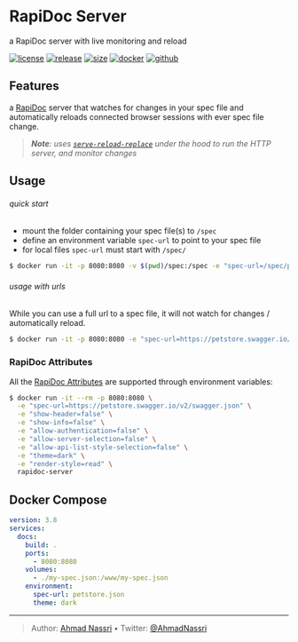# RapiDoc Server

a RapiDoc server with live monitoring and reload

[![license][license-img]][license-url]
[![release][release-img]][release-url]
[![size][size-img]][size-url]
[![docker][docker-img]][docker-url]
[![github][github-img]][github-url]

## Features

a [RapiDoc][] server that watches for changes in your spec file and automatically reloads connected browser sessions with ever spec file change.

> ***Note**: uses [`serve-reload-replace`][] under the hood to run the HTTP server, and monitor changes*

## Usage

###### quick start

- mount the folder containing your spec file(s) to `/spec`
- define an environment variable `spec-url` to point to your spec file
- for local files `spec-url` must start with `/spec/`

``` bash
$ docker run -it -p 8080:8080 -v $(pwd)/spec:/spec -e "spec-url=/spec/path/to/petstore.json" rapidoc-server
```

###### usage with urls

While you can use a full url to a spec file, it will not watch for changes / automatically reload.

``` bash
$ docker run -it -p 8080:8080 -e "spec-url=https://petstore.swagger.io/v2/swagger.json" rapidoc-server
```

### RapiDoc Attributes

All the [RapiDoc Attributes][] are supported through environment variables:

``` bash
$ docker run -it --rm -p 8080:8080 \
  -e "spec-url=https://petstore.swagger.io/v2/swagger.json" \
  -e "show-header=false" \
  -e "show-info=false" \
  -e "allow-authentication=false" \
  -e "allow-server-selection=false" \
  -e "allow-api-list-style-selection=false" \
  -e "theme=dark" \
  -e "render-style=read" \
  rapidoc-server
```

## Docker Compose

``` yaml
version: 3.8
services:
  docs:
    build: .
    ports:
      - 8080:8080
    volumes:
      - ./my-spec.json:/www/my-spec.json
    environment:
      spec-url: petstore.json
      theme: dark
```

  [RapiDoc]: https://github.com/mrin9/RapiDoc
  [`serve-reload-replace`]: https://github.com/ahmadnassri/node-serve-reload-replace
  [RapiDoc Attributes]: https://mrin9.github.io/RapiDoc/api.html

----
> Author: [Ahmad Nassri](https://www.ahmadnassri.com/) &bull;
> Twitter: [@AhmadNassri](https://twitter.com/AhmadNassri)

[license-url]: LICENSE
[license-img]: https://badgen.net/github/license/ahmadnassri/docker-rapidoc-server

[release-url]: https://github.com/ahmadnassri/docker-rapidoc-server/releases
[release-img]: https://badgen.net/github/release/ahmadnassri/docker-rapidoc-server

[size-url]: https://hub.docker.com/r/ahmadnassri/rapidoc-server
[size-img]: https://badgen.net/docker/size/ahmadnassri/rapidoc-server?label=image%20size

[docker-url]: https://hub.docker.com/r/ahmadnassri/rapidoc-server
[docker-img]: https://badgen.net/badge/icon/docker%20hub?icon=docker&label

[github-url]: https://github.com/users/ahmadnassri/packages/container/package/rapidoc-server
[github-img]: https://badgen.net/badge/icon/github%20registry?icon=github&label
